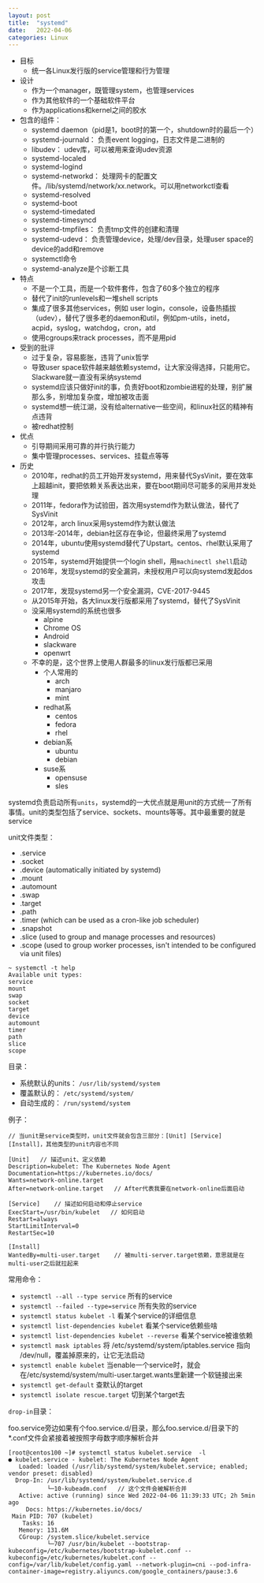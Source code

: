 ```yaml
---
layout: post
title:  "systemd"
date:   2022-04-06
categories: Linux
---
```


- 目标
  - 统一各Linux发行版的service管理和行为管理
- 设计
  - 作为一个manager，既管理system，也管理services
  - 作为其他软件的一个基础软件平台
  - 作为applications和kernel之间的胶水
- 包含的组件：
  - systemd daemon（pid是1，boot时的第一个，shutdown时的最后一个）
  - systemd-journald： 负责event logging，日志文件是二进制的
  - libudev： udev库，可以被用来查询udev资源
  - systemd-localed
  - systemd-logind
  - systemd-networkd： 处理网卡的配置文件。/lib/systemd/network/xx.network。可以用networkctl查看
  - systemd-resolved
  - systemd-boot
  - systemd-timedated
  - systemd-timesyncd
  - systemd-tmpfiles： 负责tmp文件的创建和清理
  - systemd-udevd： 负责管理device，处理/dev目录，处理user space的device的add和remove
  - systemctl命令
  - systemd-analyze是个诊断工具
- 特点
  - 不是一个工具，而是一个软件套件，包含了60多个独立的程序
  - 替代了init的runlevels和一堆shell scripts
  - 集成了很多其他services，例如 user login，console，设备热插拔（udev），替代了很多老的daemon和util，例如pm-utils，inetd，acpid，syslog，watchdog，cron，atd
  - 使用cgroups来track processes，而不是用pid
- 受到的批评
  - 过于复杂，容易膨胀，违背了unix哲学
  - 导致user space软件越来越依赖systemd，让大家没得选择，只能用它。 Slackware就一直没有采纳systemd
  - systemd应该只做好init的事，负责好boot和zombie进程的处理，别扩展那么多，别增加复杂度，增加被攻击面
  - systemd想一统江湖，没有给alternative一些空间，和linux社区的精神有点违背
  - 被redhat控制
- 优点
  - 引导期间采用可靠的并行执行能力
  - 集中管理processes、services、挂载点等等
- 历史
  - 2010年，redhat的员工开始开发systemd，用来替代SysVinit，要在效率上超越init，要把依赖关系表达出来，要在boot期间尽可能多的采用并发处理
  - 2011年，fedora作为试验田，首次用systemd作为默认做法，替代了SysVinit
  - 2012年，arch linux采用systemd作为默认做法
  - 2013年-2014年，debian社区存在争论，但最终采用了systemd
  - 2014年，ubuntu使用systemd替代了Upstart。centos、rhel默认采用了systemd
  - 2015年，systemd开始提供一个login shell，用`machinectl shell`启动
  - 2016年，发现systemd的安全漏洞，未授权用户可以向systemd发起dos攻击
  - 2017年，发现systemd另一个安全漏洞，CVE-2017-9445
  - 从2015年开始，各大linux发行版都采用了systemd，替代了SysVinit
  - 没采用systemd的系统也很多
    - alpine
    - Chrome OS
    - Android
    - slackware
    - openwrt
  - 不幸的是，这个世界上使用人群最多的linux发行版都已采用
    - 个人常用的
      - arch
      - manjaro
      - mint
    - redhat系
      - centos
      - fedora
      - rhel
    - debian系
      - ubuntu
      - debian
    - suse系
      - opensuse
      - sles


systemd负责启动所有`units`，systemd的一大优点就是用unit的方式统一了所有事情。unit的类型包括了service、sockets、mounts等等。其中最重要的就是service

unit文件类型：

- .service
- .socket
- .device (automatically initiated by systemd)
- .mount
- .automount
- .swap
- .target
- .path
- .timer (which can be used as a cron-like job scheduler)
- .snapshot
- .slice (used to group and manage processes and resources)
- .scope (used to group worker processes, isn't intended to be configured via unit files)

```
~ systemctl -t help
Available unit types:
service
mount
swap
socket
target
device
automount
timer
path
slice
scope
```

目录：

- 系统默认的units： `/usr/lib/systemd/system`
- 覆盖默认的： `/etc/systemd/system/`
- 自动生成的： `/run/systemd/system`

例子：

```
// 当unit是service类型时，unit文件就会包含三部分：[Unit] [Service] [Install]，其他类型的unit内容也不同

[Unit]   // 描述unit、定义依赖
Description=kubelet: The Kubernetes Node Agent
Documentation=https://kubernetes.io/docs/
Wants=network-online.target
After=network-online.target   // After代表我要在network-online后面启动

[Service]    // 描述如何启动和停止service
ExecStart=/usr/bin/kubelet   // 如何启动
Restart=always
StartLimitInterval=0
RestartSec=10

[Install]
WantedBy=multi-user.target    // 被multi-server.target依赖，意思就是在multi-user之后就拉起来
```

常用命令：

- `systemctl --all --type service`   所有的service
- `systemctl --failed --type=service`  所有失败的service
- `systemctl status kubelet -l`  看某个service的详细信息
- `systemctl list-dependencies kubelet` 看某个service依赖些啥
- `systemctl list-dependencies kubelet --reverse` 看某个service被谁依赖
- `systemctl mask iptables`  将 /etc/systemd/system/iptables.service 指向 /dev/null，覆盖掉原来的，让它无法启动
- `systemctl enable kubelet`  当enable一个service时，就会在/etc/systemd/system/multi-user.target.wants里新建一个软链接出来
- `systemctl get-default`  查默认的target
- `systemctl isolate rescue.target`  切到某个target去

`drop-in`目录：

foo.service旁边如果有个foo.service.d/目录，那么foo.service.d/目录下的*.conf文件会紧接着被按照字母数字顺序解析合并

```
[root@centos100 ~]# systemctl status kubelet.service  -l
● kubelet.service - kubelet: The Kubernetes Node Agent
   Loaded: loaded (/usr/lib/systemd/system/kubelet.service; enabled; vendor preset: disabled)
  Drop-In: /usr/lib/systemd/system/kubelet.service.d 
           └─10-kubeadm.conf   // 这个文件会被解析合并
   Active: active (running) since Wed 2022-04-06 11:39:33 UTC; 2h 5min ago
     Docs: https://kubernetes.io/docs/
 Main PID: 707 (kubelet)
    Tasks: 16
   Memory: 131.6M
   CGroup: /system.slice/kubelet.service
           └─707 /usr/bin/kubelet --bootstrap-kubeconfig=/etc/kubernetes/bootstrap-kubelet.conf --kubeconfig=/etc/kubernetes/kubelet.conf --config=/var/lib/kubelet/config.yaml --network-plugin=cni --pod-infra-container-image=registry.aliyuncs.com/google_containers/pause:3.6

```
